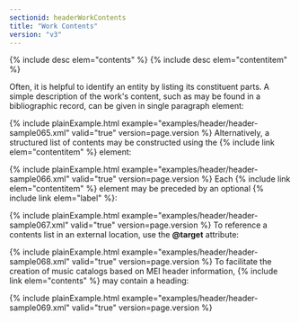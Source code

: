 ```yaml
---
sectionid: headerWorkContents
title: "Work Contents"
version: "v3"
---
```




{% include desc elem="contents" %}
{% include desc elem="contentitem" %}




Often, it is helpful to identify an entity by listing its constituent parts. A simple
description of the work's content, such as may be found in a bibliographic record,
can be
given in single paragraph element:

{% include plainExample.html example="examples/header/header-sample065.xml" valid="true" version=page.version %}
Alternatively, a structured list of contents may be constructed using the {% include link elem="contentitem" %} element:

{% include plainExample.html example="examples/header/header-sample066.xml" valid="true" version=page.version %}
Each {% include link elem="contentitem" %} element may be preceded by an optional {% include link elem="label" %}:

{% include plainExample.html example="examples/header/header-sample067.xml" valid="true" version=page.version %}
To reference a contents list in an external location, use the **@target**
attribute:

{% include plainExample.html example="examples/header/header-sample068.xml" valid="true" version=page.version %}
To facilitate the creation of music catalogs based on MEI header information, {% include link elem="contents" %} may contain a heading:

{% include plainExample.html example="examples/header/header-sample069.xml" valid="true" version=page.version %}
